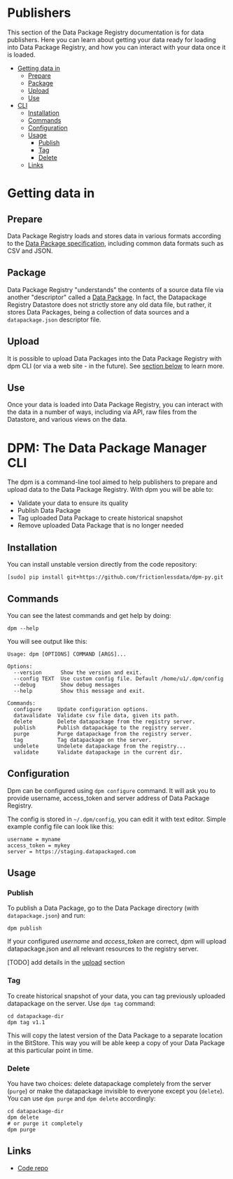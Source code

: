 # Publishers

This section of the Data Package Registry documentation is for data publishers. Here you can learn about getting your data ready for loading into Data Package Registry, and how you can interact with your data once it is loaded.

- [Getting data in](#getting-data-in)
    - [Prepare](#prepare)
    - [Package](#package)
    - [Upload](#upload)
    - [Use](#use)
- [CLI](#dpm-the-data-package-manager-cli)
    - [Installation](#installation)
    - [Commands](#commands)
    - [Configuration](#configuration)
    - [Usage](#usage)
        - [Publish](#publish)
        - [Tag](#tag)
        - [Delete](#delete)
  - [Links](#links)

# Getting data in

## Prepare

Data Package Registry loads and stores data in various formats according to the [Data Package specification](http://specs.frictionlessdata.io/), including common data formats such as CSV and JSON.

## Package

Data Package Registry "understands" the contents of a source data file via another "descriptor" called a [Data Package](http://specs.frictionlessdata.io/). In fact, the Datapackage Registry Datastore does not strictly store any old data file, but rather, it stores Data Packages, being a collection of data sources and a `datapackage.json` descriptor file.

## Upload

It is possible to upload Data Packages into the Data Package Registry with dpm CLI (or via a web site - in the future). See [section below](#dpm-the-data-package-manager-cli) to learn more.

## Use

Once your data is loaded into Data Package Registry, you can interact with the data in a number of ways, including via API, raw files from the Datastore, and various views on the data.

# DPM: The Data Package Manager CLI

The dpm is a command-line tool aimed to help publishers to prepare and upload data to the Data Package Registry. With dpm you will be able to:

* Validate your data to ensure its quality
* Publish Data Package
* Tag uploaded Data Package to create historical snapshot
* Remove uploaded Data Package that is no longer needed

## Installation

You can install unstable version directly from the code repository:

```
[sudo] pip install git+https://github.com/frictionlessdata/dpm-py.git
```

## Commands

You can see the latest commands and get help by doing:
```
dpm --help
```
You will see output like this:
```
Usage: dpm [OPTIONS] COMMAND [ARGS]...

Options:
  --version      Show the version and exit.
  --config TEXT  Use custom config file. Default /home/u1/.dpm/config
  --debug        Show debug messages
  --help         Show this message and exit.

Commands:
  configure     Update configuration options.
  datavalidate  Validate csv file data, given its path.
  delete        Delete datapackage from the registry server.
  publish       Publish datapackage to the registry server.
  purge         Purge datapackage from the registry server.
  tag           Tag datapackage on the server.
  undelete      Undelete datapackage from the registry...
  validate      Validate datapackage in the current dir.
```

## Configuration

Dpm can be configured using `dpm configure` command. It will ask you
to provide username, access_token and server address of Data Package Registry.

The config is stored in `~/.dpm/config`, you can edit it with text editor.
Simple example config file can look like this:

```
username = myname
access_token = mykey
server = https://staging.datapackaged.com
```

## Usage

### Publish

To publish a Data Package, go to the Data Package directory (with `datapackage.json`) and
run:
```
dpm publish
```
If your configured *username* and *access_token* are correct, dpm will
upload datapackage.json and all relevant resources to the registry server.

[TODO] add details in the [upload](upload/) section

### Tag

To create historical snapshot of your data, you can tag previously uploaded datapackage on the server. Use `dpm tag` command:
```
cd datapackage-dir
dpm tag v1.1
```
This will copy the latest version of the Data Package to a separate location in the BitStore. This way you will be able keep a copy of your Data Package at this particular point in time.

### Delete

You have two choices: delete datapackage completely from the server (`purge`) or make the datapackage invisible to everyone except you (`delete`). You can use `dpm purge` and `dpm delete` accordingly:
```
cd datapackage-dir
dpm delete
# or purge it completely
dpm purge
```

## Links

- [Code repo](https://github.com/frictionlessdata/dpm-py)
